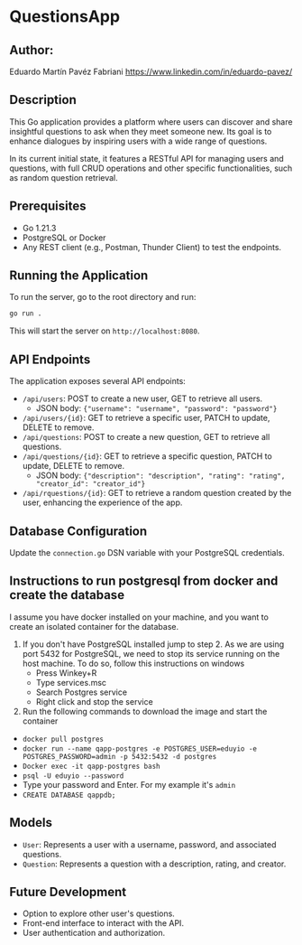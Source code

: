 # QuestionsApp
## Author:
Eduardo Martín Pavéz Fabriani
https://www.linkedin.com/in/eduardo-pavez/

## Description

This Go application provides a platform where users can discover and share insightful questions to ask when they meet someone new. Its goal is to enhance dialogues by inspiring users with a wide range of questions.

In its current initial state, it features a RESTful API for managing users and questions, with full CRUD operations and other specific functionalities, such as random question retrieval.

## Prerequisites

- Go 1.21.3
- PostgreSQL or Docker
- Any REST client (e.g., Postman, Thunder Client) to test the endpoints.


## Running the Application

To run the server, go to the root directory and run:

```sh
go run .
```

This will start the server on `http://localhost:8080`.

## API Endpoints

The application exposes several API endpoints:

- `/api/users`: POST to create a new user, GET to retrieve all users.
    -  JSON body: `{"username": "username", "password": "password"}`
- `/api/users/{id}`: GET to retrieve a specific user, PATCH to update, DELETE to remove.
- `/api/questions`: POST to create a new question, GET to retrieve all questions.
- `/api/questions/{id}`: GET to retrieve a specific question, PATCH to update, DELETE to remove.
    - JSON body: `{"description": "description", "rating": "rating", "creator_id": "creator_id"}`
- `/api/rquestions/{id}`: GET to retrieve a random question created by the user, enhancing the experience of the app. 

## Database Configuration

Update the `connection.go` DSN variable with your PostgreSQL credentials.

## Instructions to run postgresql from docker and create the database
I assume you have docker installed on your machine, and you want to create an isolated container for the database.
1. If you don't have PostgreSQL installed jump to step 2. As we are using port 5432 for PostgreSQL, we need to stop its service running on the host machine. To do so, follow this instructions on windows
    - Press Winkey+R
    - Type services.msc
    - Search Postgres service
    - Right click and stop the service
2. Run the following commands to download the image and start the container
- ```docker pull postgres```
- ```docker run --name qapp-postgres -e POSTGRES_USER=eduyio -e POSTGRES_PASSWORD=admin -p 5432:5432 -d postgres``` 
- ```Docker exec -it qapp-postgres bash```
- ```psql -U eduyio --password```
- Type your password and Enter. For my example it's ```admin```
- ```CREATE DATABASE qappdb;```




## Models

- `User`: Represents a user with a username, password, and associated questions.
- `Question`: Represents a question with a description, rating, and creator.




## Future Development
- Option to explore other user's questions.
- Front-end interface to interact with the API.
- User authentication and authorization.
